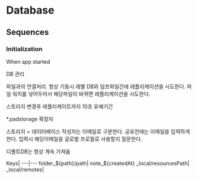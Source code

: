 # Database

## Sequences

### Initialization

When app started

DB 관리

파일과의 연결처리.
항상 기동시 레벨 DB와 덤프파일간에 레플리케이션을 시도한다.
파일 워치를 넣어두어서 해당파일이 바뀌면 레플리케이션을 시도한다.

스토리지 변경후 레플리케이트까지 10초 유예기간

*.padstorage 확장자

스토리지 = 데이터베이스
작성자는 이메일로 구분한다.
공유전에는 이메일을 입력하게한다.
입력시 해당이메일을 글로벌 프로필로 사용할지 질문한다.

디폴트DB는 항상 계속 가져옴


Keys|
---|---
folder_${path}/path|
note_${createdAt}
_local/resourcesPath|
_local/remotes|
